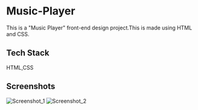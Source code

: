 # Music-Player
This is a "Music Player" front-end design project.This is made using HTML and CSS.  

## Tech Stack
HTML,CSS

## Screenshots
![Screenshot_1](https://user-images.githubusercontent.com/110105515/182594798-4f5fe6fe-d552-4fa7-b68a-87494992f8db.png)
![Screenshot_2](https://user-images.githubusercontent.com/110105515/182594880-84a3fd70-e6bd-4215-b8d5-162504c008ca.png)
